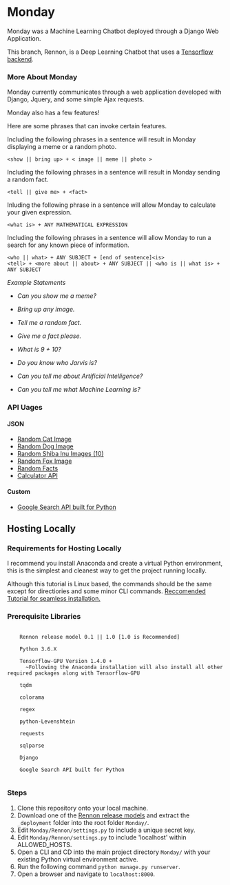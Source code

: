 # Monday
Monday was a Machine Learning Chatbot deployed through a Django Web Application.

This branch, Rennon, is a Deep Learning Chatbot that uses a [Tensorflow backend](https://github.com/AfaqAnwar/Rennon).

### More About Monday
Monday currently communicates through a web application developed with Django, Jquery, and some simple Ajax requests.

Monday also has a few features!

Here are some phrases that can invoke certain features.

Including the following phrases in a sentence will result in Monday displaying a meme or a random photo.

```
<show || bring up> + < image || meme || photo >
```

Including the following phrases in a sentence will result in Monday sending a random fact.

```
<tell || give me> + <fact>
```

Inluding the following phrase in a sentence will allow Monday to calculate your given expression.

```
<what is> + ANY MATHEMATICAL EXPRESSION
```

Including the following phrases in a sentence will allow Monday to run a search for any known piece of information.

```
<who || what> + ANY SUBJECT + [end of sentence]<is> 
<tell> + <more about || about> + ANY SUBJECT || <who is || what is> + ANY SUBJECT 
```

  _Example Statements_

  * _Can you show me a meme?_
  
  * _Bring up any image._
  
  * _Tell me a random fact._
  
  * _Give me a fact please._
  
  * _What is 9 + 10?_

  * _Do you know who Jarvis is?_

  * _Can you tell me about Artificial Intelligence?_

  * _Can you tell me what Machine Learning is?_

### API Uages

#### JSON
 * [Random Cat Image](https://aws.random.cat/meow)
 * [Random Dog Image](https://random.dog/woof.json)
 * [Random Shiba Inu Images (10)](http://shibe.online/api/shibes?count=10&urls=true&httpsUrls=true)
 * [Random Fox Image](https://randomfox.ca/floof/)
 * [Random Facts](http://randomuselessfact.appspot.com/random.json?language=en)
 * [Calculator API](http://api.mathjs.org/)

#### Custom
 * [Google Search API built for Python](https://github.com/abenassi/Google-Search-API)

## Hosting Locally

### Requirements for Hosting Locally
I recommend you install Anaconda and create a virtual Python environment, this is the simplest and cleanest way to get the project running locally.

Although this tutorial is Linux based, the commands should be the same except for directiories and some minor CLI commands.
[Reccomended Tutorial for seamless installation.](https://www.pugetsystems.com/labs/hpc/Install-TensorFlow-with-GPU-Support-the-Easy-Way-on-Ubuntu-18-04-without-installing-CUDA-1170/)

### Prerequisite Libraries
```

    Rennon release model 0.1 || 1.0 [1.0 is Recommended]

    Python 3.6.X

    Tensorflow-GPU Version 1.4.0 +  
      ~Following the Anaconda installation will also install all other required packages along with Tensorflow-GPU

    tqdm

    colorama

    regex

    python-Levenshtein

    requests
    
    sqlparse
    
    Django
    
    Google Search API built for Python 
    
```

### Steps
  1. Clone this repository onto your local machine.
  2. Download one of the [Rennon release models](https://www.github.com/AfaqAnwar/Rennon/releases) and extract the ```_deployment```      folder into the root folder ```Monday/```.
  3. Edit ```Monday/Rennon/settings.py``` to include a unique secret key.
  4. Edit ```Monday/Rennon/settings.py``` to include 'localhost' within ALLOWED_HOSTS.
  4. Open a CLI and CD into the main project directory ```Monday/``` with your existing Python virtual environment active.
  5. Run the following command ```python manage.py runserver```. 
  6. Open a browser and navigate to ```localhost:8000```.

